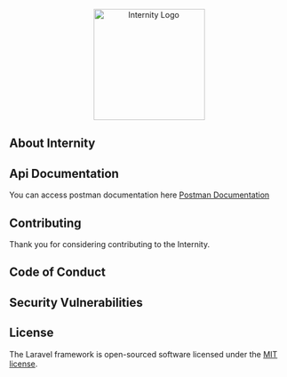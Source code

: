 <p align="center"><a href="https://internity.smkn1cibinong.sch.id/" target="_blank"><img src="https://github.com/Internity-dev/Internity/assets/57042204/67d38a3e-0bac-4f45-b12f-5a9b079deae0" width="200" alt="Internity Logo"></a></p>


## About Internity

## Api Documentation
You can access postman documentation here  [Postman Documentation](https://documenter.getpostman.com/view/13187001/2s9YJdUguU)

## Contributing

Thank you for considering contributing to the Internity.

## Code of Conduct

## Security Vulnerabilities

## License

The Laravel framework is open-sourced software licensed under the [MIT license](https://opensource.org/licenses/MIT).
